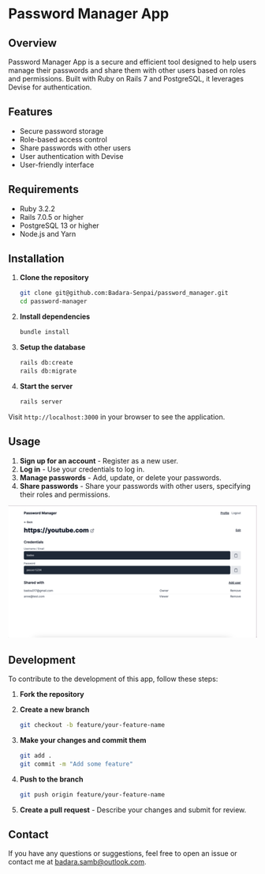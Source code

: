 # Password Manager App

## Overview

Password Manager App is a secure and efficient tool designed to help users manage their passwords and share them with other users based on roles and permissions. Built with Ruby on Rails 7 and PostgreSQL, it leverages Devise for authentication.

## Features

- Secure password storage
- Role-based access control
- Share passwords with other users
- User authentication with Devise
- User-friendly interface

## Requirements

- Ruby 3.2.2
- Rails 7.0.5 or higher
- PostgreSQL 13 or higher
- Node.js and Yarn

## Installation

1. **Clone the repository**

    ```bash
    git clone git@github.com:Badara-Senpai/password_manager.git
    cd password-manager
    ```

2. **Install dependencies**

    ```bash
    bundle install
    ```

3. **Setup the database**

    ```bash
    rails db:create
    rails db:migrate
    ```

4. **Start the server**

    ```bash
    rails server
    ```

Visit `http://localhost:3000` in your browser to see the application.

## Usage

1. **Sign up for an account** - Register as a new user.
2. **Log in** - Use your credentials to log in.
3. **Manage passwords** - Add, update, or delete your passwords.
4. **Share passwords** - Share your passwords with other users, specifying their roles and permissions.

![Description of image](app/assets/images/app_screenshot.png)


## Development

To contribute to the development of this app, follow these steps:

1. **Fork the repository**
2. **Create a new branch**

    ```bash
    git checkout -b feature/your-feature-name
    ```

3. **Make your changes and commit them**

    ```bash
    git add .
    git commit -m "Add some feature"
    ```

4. **Push to the branch**

    ```bash
    git push origin feature/your-feature-name
    ```

5. **Create a pull request** - Describe your changes and submit for review.

## Contact

If you have any questions or suggestions, feel free to open an issue or contact me at badara.samb@outlook.com.
